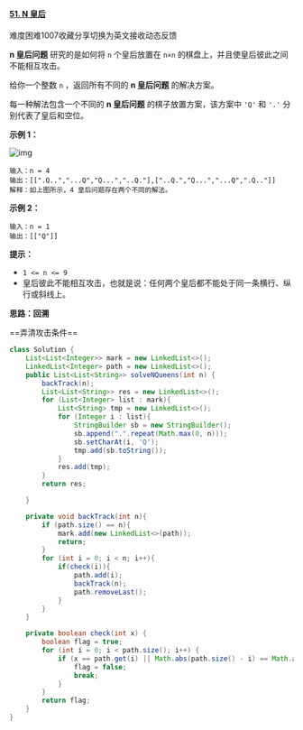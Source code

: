 #### [51. N 皇后](https://leetcode-cn.com/problems/n-queens/)

难度困难1007收藏分享切换为英文接收动态反馈

**n 皇后问题** 研究的是如何将 `n` 个皇后放置在 `n×n` 的棋盘上，并且使皇后彼此之间不能相互攻击。

给你一个整数 `n` ，返回所有不同的 **n 皇后问题** 的解决方案。

每一种解法包含一个不同的 **n 皇后问题** 的棋子放置方案，该方案中 `'Q'` 和 `'.'` 分别代表了皇后和空位。

 

**示例 1：**

![img](https://assets.leetcode.com/uploads/2020/11/13/queens.jpg)

```
输入：n = 4
输出：[[".Q..","...Q","Q...","..Q."],["..Q.","Q...","...Q",".Q.."]]
解释：如上图所示，4 皇后问题存在两个不同的解法。
```

**示例 2：**

```
输入：n = 1
输出：[["Q"]]
```

 

**提示：**

- `1 <= n <= 9`
- 皇后彼此不能相互攻击，也就是说：任何两个皇后都不能处于同一条横行、纵行或斜线上。



**思路：回溯**

==弄清攻击条件==

```java
class Solution {
    List<List<Integer>> mark = new LinkedList<>();
    LinkedList<Integer> path = new LinkedList<>();
    public List<List<String>> solveNQueens(int n) {
        backTrack(n);
        List<List<String>> res = new LinkedList<>();
        for (List<Integer> list : mark){
            List<String> tmp = new LinkedList<>();
            for (Integer i : list){
                StringBuilder sb = new StringBuilder();
                sb.append(".".repeat(Math.max(0, n)));
                sb.setCharAt(i, 'Q');
                tmp.add(sb.toString());
            }
            res.add(tmp);
        }
        return res;

    }

    private void backTrack(int n){
        if (path.size() == n){
            mark.add(new LinkedList<>(path));
            return;
        }
        for (int i = 0; i < n; i++){
            if(check(i)){
                path.add(i);
                backTrack(n);
                path.removeLast();
            }
        }
    }

    private boolean check(int x) {
        boolean flag = true;
        for (int i = 0; i < path.size(); i++) {
            if (x == path.get(i) || Math.abs(path.size() - i) == Math.abs(x - path.get(i))) {
                flag = false;
                break;
            }
        }
        return flag;
    }
}
```

